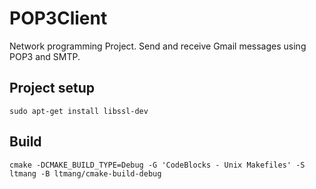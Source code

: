 # POP3Client
Network programming Project. Send and receive Gmail messages using POP3 and SMTP.
## Project setup
```
sudo apt-get install libssl-dev
```
## Build
```
cmake -DCMAKE_BUILD_TYPE=Debug -G 'CodeBlocks - Unix Makefiles' -S ltmang -B ltmang/cmake-build-debug
```
